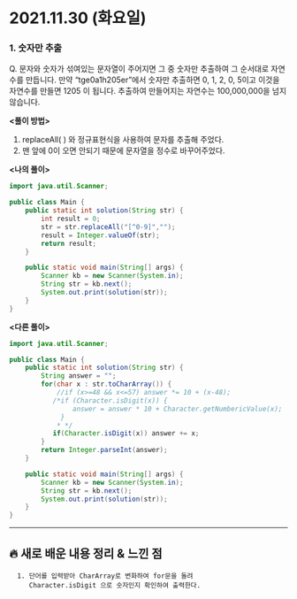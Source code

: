 # 2021.11.30 (화요일)
### **1. 숫자만 추출**

Q. 문자와 숫자가 섞여있는 문자열이 주어지면 그 중 숫자만 추출하여 그 순서대로 자연수를 만듭니다.
   만약 “tge0a1h205er”에서 숫자만 추출하면 0, 1, 2, 0, 5이고 
   이것을 자연수를 만들면 1205 이 됩니다. 추출하여 만들어지는 자연수는 100,000,000을 넘지 않습니다.

**<풀이 방법>**
1. replaceAll( ) 와 정규표현식을 사용하여 문자를 추출해 주었다.
2. 맨 앞에 0이 오면 안되기 때문에 문자열을 정수로 바꾸어주었다.


**<나의 풀이>**
```java
import java.util.Scanner;

public class Main {
    public static int solution(String str) {
        int result = 0;
        str = str.replaceAll("[^0-9]","");
        result = Integer.valueOf(str);
        return result;
    }

    public static void main(String[] args) {
        Scanner kb = new Scanner(System.in);
        String str = kb.next();
        System.out.print(solution(str));
    }
}

```
**<다른 풀이>**
```java
import java.util.Scanner;

public class Main {
    public static int solution(String str) {
        String answer = "";
        for(char x : str.toCharArray()) {
            //if (x>=48 && x<=57) answer *= 10 + (x-48);
           /*if (Character.isDigit(x)) {
                answer = answer * 10 + Character.getNumbericValue(x);
             }
            * */
           if(Character.isDigit(x)) answer += x;
        }
        return Integer.parseInt(answer);
    }

    public static void main(String[] args) {
        Scanner kb = new Scanner(System.in);
        String str = kb.next();
        System.out.print(solution(str));
    }
}

```



---
##  **🔥 새로 배운 내용 정리 & 느낀 점**

      1. 단어를 입력받아 CharArray로 변화하여 for문을 돌려
         Character.isDigit 으로 숫자인지 확인하여 출력한다.